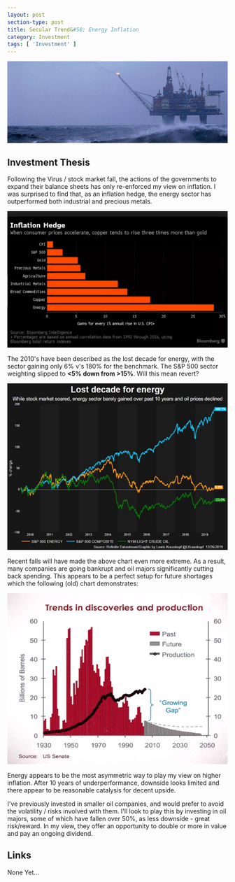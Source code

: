 ```yaml
---
layout: post
section-type: post
title: Secular Trend&#58; Energy Inflation
category: Investment
tags: [ 'Investment' ]
---
```


<img style="border: 0;" src="/img/2020/20200712_header.jpg" />

## Investment Thesis


Following the Virus / stock market fall, the actions of the governments to expand their balance sheets 
has only re-enforced my view on inflation. I was surprised to find that, as an inflation hedge, the energy 
sector has outperformed both industrial and precious metals. 

<img style="border: 0;" src="/img/2020/20200712_EnergyInflationHedge.png" />

The 2010's have been described as the lost decade for energy, with the sector gaining only 6% v's 180% 
for the benchmark.  The S&P 500 sector weighting slipped to **<5% down from >15%**.  Will this mean revert?

<img style="border: 0;" src="/img/2020/20200712_EnergyLostDecade.jpg" />

Recent falls will have made the above chart even more extreme. As a result, many companies are going
bankrupt and oil majors significantly cutting back spending.  This appears to be a perfect setup for 
future shortages which the following (old) chart demonstrates:

<img style="border: 0;" src="/img/2020/20200712_EnergyTrend.png" />

Energy appears to be the most asymmetric way to play my view on higher inflation.  After 10 years of 
underperformance, downside looks limited and there appear to be reasonable catalysis for decent upside.

I've previously invested in smaller oil companies, and would prefer to avoid the volatility / risks 
involved with them.  I'll look to play this by investing in oil majors, some of which have fallen 
over 50%, as less downside - great risk/reward.  In my view, they offer an opportunity to double or 
more in value and pay an ongoing dividend.



## Links

None Yet...




